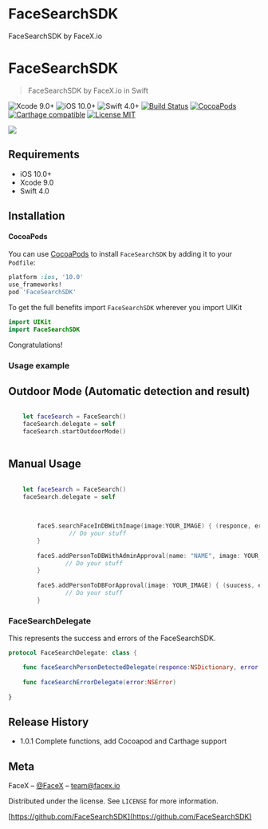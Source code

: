 # FaceSearchSDK
FaceSearchSDK by FaceX.io

# FaceSearchSDK
> FaceSearchSDK by FaceX.io in Swift

![Xcode 9.0+](https://img.shields.io/badge/Xcode-9.0%2B-blue.svg)
![iOS 10.0+](https://img.shields.io/badge/iOS-8.0%2B-blue.svg)
![Swift 4.0+](https://img.shields.io/badge/Swift-4.0%2B-orange.svg)
[![Build Status](https://travis-ci.org/TBXark/TKRadarChart.svg?branch=master)](https://travis-ci.org/TBXark/TKRadarChart)
[![CocoaPods](http://img.shields.io/cocoapods/v/TKRadarChart.svg?style=flat)](http://cocoapods.org/?q=TKRadarChart)
[![Carthage compatible](https://img.shields.io/badge/Carthage-compatible-4BC51D.svg?style=flat)](https://github.com/Carthage/Carthage)
[![License MIT](https://img.shields.io/badge/license-MIT-green.svg?style=flat)](https://raw.githubusercontent.com/TBXark/TKRadarChart/master/LICENSE)


![](DemoImage/example.png)

## Requirements

- iOS 10.0+
- Xcode 9.0
- Swift 4.0

## Installation

#### CocoaPods
You can use [CocoaPods](http://cocoapods.org/) to install `FaceSearchSDK` by adding it to your `Podfile`:

```ruby
platform :ios, '10.0'
use_frameworks!
pod 'FaceSearchSDK'
```

To get the full benefits import `FaceSearchSDK` wherever you import UIKit

``` swift
import UIKit
import FaceSearchSDK
```

Congratulations!  

### Usage example

## Outdoor Mode (Automatic detection and result)
```swift

    let faceSearch = FaceSearch()
    faceSearch.delegate = self
    faceSearch.startOutdoorMode()
    
```
## Manual Usage
```swift

    let faceSearch = FaceSearch()
    faceSearch.delegate = self
    
    

        faceS.searchFaceInDBWithImage(image:YOUR_IMAGE) { (responce, error) in
                 // Do your stuff   
        }
        
        faceS.addPersonToDBWithAdminApproval(name: "NAME", image: YOUR_IMAGE) { (suucess, error) in
                // Do your stuff
        }
        
        faceS.addPersonToDBForApproval(image: YOUR_IMAGE) { (suucess, error) in
                // Do your stuff
        }

```


### FaceSearchDelegate

This represents the success and errors of the FaceSearchSDK.

```swift
protocol FaceSearchDelegate: class {

    func faceSearchPersonDetectedDelegate(responce:NSDictionary, error:NSError?)
    
    func faceSearchErrorDelegate(error:NSError)
    
}
```


## Release History

* 1.0.1
  Complete  functions, add Cocoapod and Carthage support

## Meta

FaceX – [@FaceX](https://facex.io) – team@facex.io

Distributed under the license. See ``LICENSE`` for more information.

[https://github.com/FaceSearchSDK](https://github.com/FaceSearchSDK)

[swift-image]:https://img.shields.io/badge/swift-3.0-orange.svg
[swift-url]: https://swift.org/
[license-image]: https://img.shields.io/badge/License-MIT-blue.svg
[license-url]: LICENSE
[travis-image]: https://img.shields.io/travis/dbader/node-datadog-metrics/master.svg?style=flat-square
[travis-url]: https://travis-ci.org/dbader/node-datadog-metrics
[codebeat-image]: https://codebeat.co/badges/c19b47ea-2f9d-45df-8458-b2d952fe9dad
[codebeat-url]: https://codebeat.co/projects/github-com-vsouza-awesomeios-com
